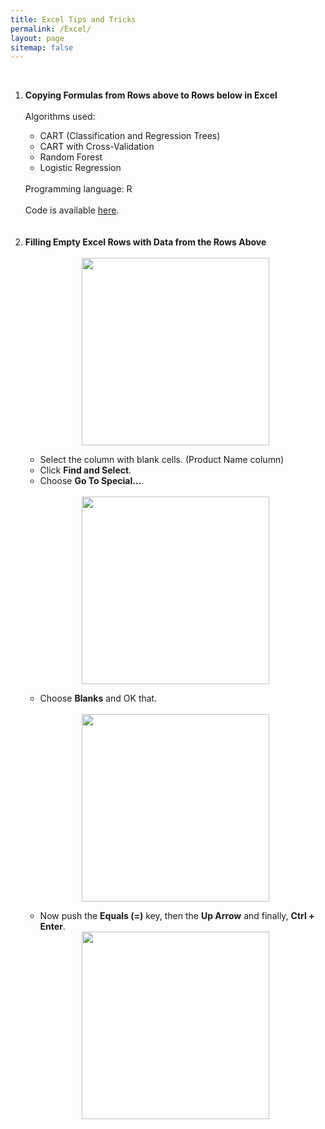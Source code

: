 ```yaml
---
title: Excel Tips and Tricks
permalink: /Excel/
layout: page
sitemap: false
---
```

   <br>
   <ol>
   <li><b>Copying Formulas from Rows above to Rows below in Excel</b></li>
   <br>
      Algorithms used:</t>
                           <ul>
                           <li>CART (Classification and Regression Trees)</li>
                           <li>CART with Cross-Validation</li>
                           <li>Random Forest</li>
                           <li>Logistic Regression</li>
                           </ul>
         <br>
         Programming language: R
         <br><br>
         Code is available <a href="http://sachinshrestha.github.io/censusCode/">here</a>.
         <br><br><br>

   <li><b>Filling Empty Excel Rows with Data from the Rows Above</b></li>
   <br>
   <center><img src="{{ site.baseurl }}/images/2a.jpg" style="width:300px;"></center>       
   <ul> 
      <li>Select the column with blank cells. (Product Name column)</li>
      <li>Click <b>Find and Select</b>.</li> 
      <li>Choose <b>Go To Special…</b>.</li>
   </ul>
   <br>
   <center> <img src="{{ site.baseurl }}/images/2b.jpg" style="width:300px;"> </center> 
   <ul>
      <li>Choose <b>Blanks</b> and OK that.</li>
   </ul>
    <br>
   <center><img src="{{ site.baseurl }}/images/2c.jpg" style="width:300px;"></center>       
   <ul>
      <li>Now push the <b>Equals (=)</b> key, then the <b>Up Arrow</b> and finally, <b>Ctrl + Enter</b>.</li>
   </ul>
   <center><img src="{{ site.baseurl }}/images/2d.jpg" style="width:300px;"></center>       
   </ol>

